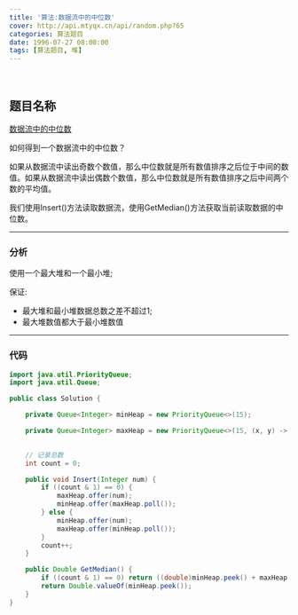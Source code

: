 ```yaml
---
title: '算法:数据流中的中位数'
cover: http://api.mtyqx.cn/api/random.php?65
categories: 算法题目
date: 1996-07-27 08:00:00
tags: [算法题目, 堆]
---
```


<br/>

<!--more-->

## 题目名称

[数据流中的中位数](https://www.nowcoder.com/practice/9be0172896bd43948f8a32fb954e1be1?tpId=13&tqId=11216&tPage=4&rp=1&ru=%2Fta%2Fcoding-interviews&qru=%2Fta%2Fcoding-interviews%2Fquestion-ranking)

如何得到一个数据流中的中位数？

如果从数据流中读出奇数个数值，那么中位数就是所有数值排序之后位于中间的数值。如果从数据流中读出偶数个数值，那么中位数就是所有数值排序之后中间两个数的平均值。

我们使用Insert()方法读取数据流，使用GetMedian()方法获取当前读取数据的中位数。

****

### 分析

使用一个最大堆和一个最小堆;

保证:

-   最大堆和最小堆数据总数之差不超过1;
-   最大堆数值都大于最小堆数值

****

### 代码

```java
import java.util.PriorityQueue;
import java.util.Queue;

public class Solution {

    private Queue<Integer> minHeap = new PriorityQueue<>(15);

    private Queue<Integer> maxHeap = new PriorityQueue<>(15, (x, y) -> y - x);

    
    // 记录总数
    int count = 0;

    public void Insert(Integer num) {
        if ((count & 1) == 0) {
            maxHeap.offer(num);
            minHeap.offer(maxHeap.poll());
        } else {
            minHeap.offer(num);
            maxHeap.offer(minHeap.poll());
        }
        count++;
    }

    public Double GetMedian() {
        if ((count & 1) == 0) return ((double)minHeap.peek() + maxHeap.peek()) / 2;
        return Double.valueOf(minHeap.peek());
    }
}
```


